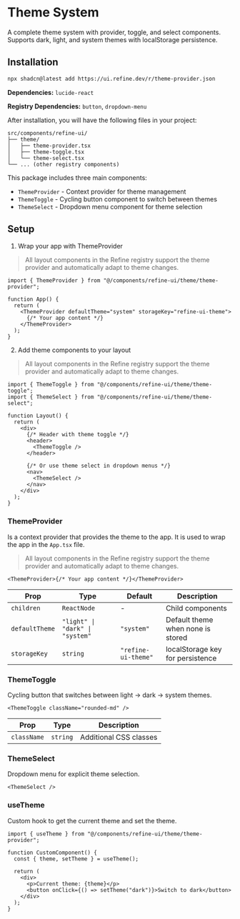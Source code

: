 # Theme System

A complete theme system with provider, toggle, and select components. Supports dark, light, and system themes with localStorage persistence.

## Installation

```bash
npx shadcn@latest add https://ui.refine.dev/r/theme-provider.json
```

**Dependencies:** `lucide-react`

**Registry Dependencies:** `button`, `dropdown-menu`

After installation, you will have the following files in your project:

```
src/components/refine-ui/
├── theme/
│   ├── theme-provider.tsx
│   ├── theme-toggle.tsx
│   └── theme-select.tsx
└── ... (other registry components)
```

This package includes three main components:

- `ThemeProvider` - Context provider for theme management
- `ThemeToggle` - Cycling button component to switch between themes
- `ThemeSelect` - Dropdown menu component for theme selection

## Setup

1. Wrap your app with ThemeProvider

> All layout components in the Refine registry support the theme provider and automatically adapt to theme changes.

```tsx
import { ThemeProvider } from "@/components/refine-ui/theme/theme-provider";

function App() {
  return (
    <ThemeProvider defaultTheme="system" storageKey="refine-ui-theme">
      {/* Your app content */}
    </ThemeProvider>
  );
}
```

2. Add theme components to your layout

> All layout components in the Refine registry support the theme provider and automatically adapt to theme changes.

```tsx
import { ThemeToggle } from "@/components/refine-ui/theme/theme-toggle";
import { ThemeSelect } from "@/components/refine-ui/theme/theme-select";

function Layout() {
  return (
    <div>
      {/* Header with theme toggle */}
      <header>
        <ThemeToggle />
      </header>

      {/* Or use theme select in dropdown menus */}
      <nav>
        <ThemeSelect />
      </nav>
    </div>
  );
}
```

### ThemeProvider

Is a context provider that provides the theme to the app. It is used to wrap the app in the `App.tsx` file.

> All layout components in the Refine registry support the theme provider and automatically adapt to theme changes.

```tsx
<ThemeProvider>{/* Your app content */}</ThemeProvider>
```

| Prop           | Type                            | Default             | Description                       |
| -------------- | ------------------------------- | ------------------- | --------------------------------- |
| `children`     | `ReactNode`                     | -                   | Child components                  |
| `defaultTheme` | `"light" \| "dark" \| "system"` | `"system"`          | Default theme when none is stored |
| `storageKey`   | `string`                        | `"refine-ui-theme"` | localStorage key for persistence  |

### ThemeToggle

Cycling button that switches between light → dark → system themes.

```tsx
<ThemeToggle className="rounded-md" />
```

| Prop        | Type     | Description            |
| ----------- | -------- | ---------------------- |
| `className` | `string` | Additional CSS classes |

### ThemeSelect

Dropdown menu for explicit theme selection.

```tsx
<ThemeSelect />
```

### useTheme

Custom hook to get the current theme and set the theme.

```tsx
import { useTheme } from "@/components/refine-ui/theme/theme-provider";

function CustomComponent() {
  const { theme, setTheme } = useTheme();

  return (
    <div>
      <p>Current theme: {theme}</p>
      <button onClick={() => setTheme("dark")}>Switch to dark</button>
    </div>
  );
}
```
